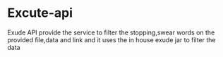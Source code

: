 # Excute-api
Exude API provide the service to filter the stopping,swear words on the provided file,data and link and it uses the in house exude jar to filter the data
